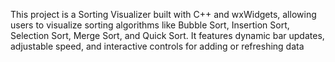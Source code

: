 This project is a Sorting Visualizer built with C++ and wxWidgets, allowing users to visualize sorting algorithms like Bubble Sort, Insertion Sort, Selection Sort, Merge Sort, and Quick Sort. It features dynamic bar updates, adjustable speed, and interactive controls for adding or refreshing data
